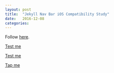```yaml
---
layout: post
title:  "Jekyll Nav Bar iOS Compatibility Study"
date:   2016-12-08
categories: 
---
```


Follow [here](https://www.nczonline.net/blog/2012/07/05/ios-has-a-hover-problem/).

<style>
a:hover {
    color: red;
}
</style>
<p><a href="/">Test me</a></p>

<style>
p:hover a {
    color: red;
}
</style>
<p><a href="/">Test me</a></p>


<style>
    p span {
        display: none;
    }

    p:hover span {
        display: inline;
    }
</style>
<p><a href="/">Tap me</a><span>You tapped!</span></p>
